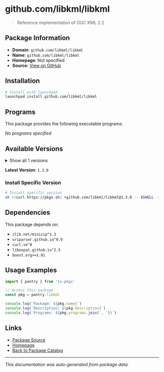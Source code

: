 # github.com/libkml/libkml

> Reference implementation of OGC KML 2.2

## Package Information

- **Domain**: `github.com/libkml/libkml`
- **Name**: `github.com/libkml/libkml`
- **Homepage**: Not specified
- **Source**: [View on GitHub](https://github.com/pkgxdev/pantry/tree/main/projects/github.com/libkml/libkml/package.yml)

## Installation

```bash
# Install with launchpad
launchpad install github.com/libkml/libkml
```

## Programs

This package provides the following executable programs:

*No programs specified*

## Available Versions

<details>
<summary>Show all 1 versions</summary>

- `1.3.0`

</details>

**Latest Version**: `1.3.0`

### Install Specific Version

```bash
# Install specific version
sh <(curl https://pkgx.sh) +github.com/libkml/libkml@1.3.0 -- $SHELL -i
```

## Dependencies

This package depends on:

- `zlib.net/minizip^1.3`
- `uriparser.github.io^0.9`
- `curl.se^8`
- `libexpat.github.io^2.5`
- `boost.org>=1.81`

## Usage Examples

```typescript
import { pantry } from 'ts-pkgx'

// Access this package
const pkg = pantry.libkml

console.log(`Package: ${pkg.name}`)
console.log(`Description: ${pkg.description}`)
console.log(`Programs: ${pkg.programs.join(', ')}`)
```

## Links

- [Package Source](https://github.com/pkgxdev/pantry/tree/main/projects/github.com/libkml/libkml/package.yml)
- [Homepage](#)
- [Back to Package Catalog](../../../package-catalog.md)

---

*This documentation was auto-generated from package data.*

